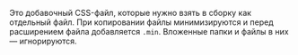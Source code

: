 Это добавочный CSS-файл, которые нужно взять в сборку как отдельный файл.
При копировании файлы минимизируются и перед расширением файла добавляется `.min`.
Вложенные папки и файлы в них — игнорируются.
